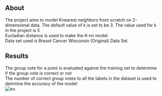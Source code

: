 ## About
The project aims to model Knearest neighbors from scratch on 2-dimensional data. The default value of k is set to be 3. 
The value used for k in the project is 5<br />
Eucladian distance is used to make the K-nn model<br />
Data set used is Breast Cancer Wisconsin (Original) Data Set.


## Results
The group vote for a point is evaluated against the training set to determine if the group vote is correct or not<br />
The number of correct group votes to all the labels in the dataset is used to detrmine the accuracy of the model<br />
![eu](https://user-images.githubusercontent.com/41950483/46587932-cc1ea900-ca61-11e8-8473-ae3a32ceb56c.png)
